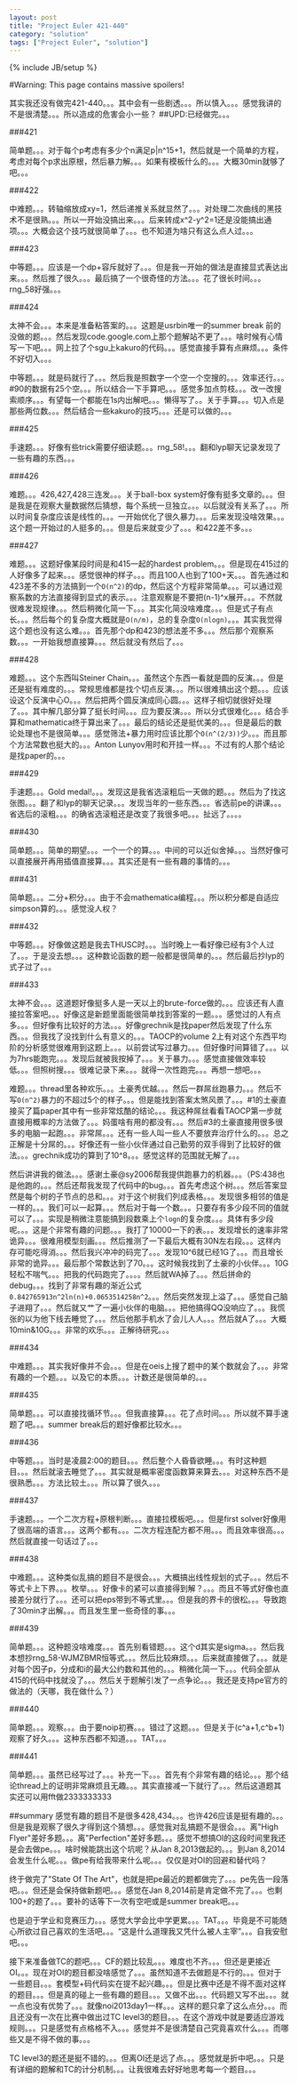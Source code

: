 ```yaml
---
layout: post
title: "Project Euler 421-440"
category: "solution"
tags: ["Project Euler", "solution"]
---
```

{% include JB/setup %}

#Warning: This page contains massive spoilers!

其实我还没有做完421-440。。。其中会有一些剧透。。。所以慎入。。。感觉我讲的不是很清楚。。。所以造成的危害会小一些？
##UPD:已经做完。。。

###421

简单题。。。对于每个p考虑有多少个n满足p|n^15+1，然后就是一个简单的方程，考虑对每个p求出原根，然后暴力解。。。如果有模板什么的。。。大概30min就够了吧。。。

###422

中难题。。。转轴缩放成xy=1，然后递推关系就显然了。。。对处理二次曲线的黑技术不是很熟。。。所以一开始没搞出来。。。后来转成x^2-y^2=1还是没能搞出通项。。。大概会这个技巧就很简单了。。。也不知道为啥只有这么点人过。。。

###423

中等题。。。应该是一个dp+容斥就好了。。。但是我一开始的做法是直接显式表达出来。。。然后推了很久。。。最后搞了一个很奇怪的方法。。。花了很长时间。。。rng_58好强。。。

###424

太神不会。。。本来是准备粘答案的。。。这题是usrbin唯一的summer break 前的没做的题。。。然后发现code.google.com上那个题解站不更了。。。啥时候有心情写一下吧。。。网上拉了个sgu上kakuro的代码。。。感觉直接手算有点麻烦。。。条件不好切入。。。

中等题。。。就是码就行了。。。然后我是照数字一个空一个空搜的。。。效率还行。。。#90的数据有25个空。。。所以结合一下手算吧。。。感觉多加点剪枝。。。改一改搜索顺序。。。有望每一个都能在1s内出解吧。。。懒得写了。。关于手算。。。切入点是那些两位数。。。然后结合一些kakuro的技巧。。。还是可以做的。。。


###425

手速题。。。好像有些trick需要仔细读题。。。rng_58!。。。翻和lyp聊天记录发现了一些有趣的东西。。。

###426

难题。。。426,427,428三连发。。。关于ball-box system好像有挺多文章的。。。但是我是在观察大量数据然后猜想，每个系统一旦独立。。。以后就没有关系了。。。所以时间复杂度应该是线性的。。。一开始优化了很久暴力。。。后来发现没啥效果。。。这个题一开始过的人挺多的。。。但是后来就变少了。。。和422差不多。。。

###427

难题。。。这题好像某段时间是和415一起的hardest problem。。。但是现在415过的人好像多了起来。。。感觉很神的样子。。。而且100人也到了100+天。。。首先通过和423差不多的方法搞到一个`O(n^2)`的dp，然后这个方程非常简单。。。可以通过观察系数的方法直接得到显式的表示。。。注意观察是不要把(n-1)^x展开。。。不然就很难发现规律。。。然后稍微化简一下。。。其实化简没啥难度。。。但是式子有点长。。。然后每个的复杂度大概就是`O(n/m)`，总的复杂度`O(nlogn)`。。。其实我觉得这个题也没有这么难。。。首先那个dp和423的想法差不多。。。然后那个观察系数。。。一开始我想直接算。。。然后就没有然后了。。。

###428

难题。。。这个东西叫Steiner Chain。。。虽然这个东西一看就是圆的反演。。。但是还是挺有难度的。。。常规思维都是找个切点反演。。。所以很难搞出这个题。。。应该设这个反演中心O。。。然后把两个圆反演成同心圆。。。这样子相切就很好处理了。。。其中解几部分算了挺长时间。。。应为要反演。。。所以分式很难化。。。结合手算和mathematica终于算出来了。。。最后的结论还是挺优美的。。。但是最后的数论处理也不是很简单。。。感觉筛法+暴力用时应该比那个`O(n^(2/3))`少。。。而且那个方法常数也挺大的。。。Anton Lunyov用时和开挂一样。。。不过有的人那个结论是找paper的。。。

###429

手速题。。。Gold medal!。。。发现这是我省选滚粗后一天做的题。。。然后为了找这张图。。。翻了和lyp的聊天记录。。。发现当年的一些东西。。。省选前pe的讲课。。。省选后的滚粗。。。的确省选滚粗还是改变了我很多吧。。。扯远了。。。。

###430

简单题。。。简单的期望。。。一个一个的算。。。中间的可以近似舍掉。。。当然好像可以直接展开再用插值直接算。。。其实还是有一些有趣的事情的。。。

###431

简单题。。。二分+积分。。。由于不会mathematica编程。。。所以积分都是自适应simpson算的。。。感觉没人权？

###432

中等题。。。好像做这题是我去THUSC时。。。当时晚上一看好像已经有3个人过了。。。于是没去想。。。这种数论函数的题一般都是很简单的。。。然后最后抄lyp的式子过了。。。

###433

太神不会。。。这道题好像挺多人是一天以上的brute-force做的。。。应该还有人直接拉答案吧。。。好像这是新题里面能很简单找到答案的一题。。。感觉过的人有点多。。。但好像有比较好的方法。。。好像grechnik是找paper然后发现了什么东西。。。但我找了没找到什么有意义的。。。TAOCP的volume 2上有对这个东西平均阶的分析感觉很难用到这题上。。。以前尝试写过暴力。。。但好像时间算错了。。。以为7hrs能跑完。。。发现后就被我按掉了。。。关于暴力。。。感觉直接做效率较低。。。但照树搜。。。很难记录下来。。。就得一次性跑完。。。再想一想吧。。。

难题。。。thread里各种欢乐。。。土豪秀优越。。。然后一群屌丝跑暴力。。。然后不写`O(n^2)`暴力的不超过5个的样子。。。但是能找到答案太煞风景了。。。#1的土豪直接买了篇paper其中有一些非常炫酷的结论。。。我这种屌丝看看TAOCP第一步就直接用概率的方法做了。。。妈蛋啥有用的都没有。。。然后#3的土豪直接用很多很多的电脑一起跑。。。非常屌。。。还有一些人叫一些人不要放弃治疗什么的。。。总之正解是十分屌的。。。好像还有一些小伙伴通过自己勤劳的双手得到了比较好的做法。。。grechnik成功的算到了10^8。。。感觉这样的范围就无解了。。。

然后讲讲我的做法。。。感谢土豪@sy2006帮我提供跑暴力的机器。。。（PS:438也是他跑的。。。然后还帮我发现了代码中的bug。。。首先考虑这个树。。。然后答案显然是每个树的子节点的总和。。。对于这个树我们列成表格。。。发现很多相邻的值是一样的。。。我们可以一起算。。。然后对于每一个数。。。只要存有多少段不同的值就可以了。。。实现是稍微注意能搞到段数乘上个`logn`的复杂度。。。具体有多少段呢。。。这是个非常有趣的问题。。。我打了10000一下的表。。。发现增长的速率非常诡异。。。很难用模型刻画。。。然后推测了一下最后大概有30N左右段。。。这样内存可能吃得消。。。然后我兴冲冲的码完了。。。发现10^6就已经1G了。。。而且增长非常的诡异。。。最后那个常数达到了70。。。这时候我找到了土豪的小伙伴。。。10G轻松不喘气。。。把我的代码跑完了。。。。然后就WA掉了。。。然后拼命的debug。。。找到了非常有趣的渐近公式`0.842765913n^2ln(n)+0.0653514258n^2`。。。然后突然发现上溢了。。。感觉自己脑子进翔了。。。然后就又艹了一遍小伙伴的电脑。。。把他搞得QQ没响应了。。。我慌张的以为他下线去睡觉了。。。然后他那手机水了会儿人人。。。然后就A了。。。大概10min&10G。。。非常的欢乐。。。正解待研究。。。

###434

中难题。。。其实我好像并不会。。。但是在oeis上搜了题中的某个数就会了。。。非常有趣的一个题。。。以及它的本质。。。计数还是很简单的。。。

###435

简单题。。。可以直接找循环节。。。但我直接算。。。花了点时间。。。所以就不算手速题了吧。。。summer break后的题好像都比较水。。。

###436

中等题。。。当时是凌晨2:00的题目。。。然后整个人昏昏欲睡。。。有时这种题目。。。然后就滚去睡觉了。。。其实就是概率密度函数算来算去。。。对这种东西不是很熟悉。。。方法比较土。。。所以算了很久。。。

###437

手速题。。。一个二次方程+原根判断。。。直接拉模板吧。。。但是first solver好像用了很高端的语言。。。这两个都有。。。二次方程连配方都不用。。。而且效率很高。。。然后就直接一句话过了。。。

###438

中难题。。。这种类似乱搞的题目不是很会。。。大概搞出线性规划的式子。。。然后不等式卡上下界。。。枚举。。。好像卡的紧可以直接得到解？。。。而且不等式好像也直接差分就行了。。。还可以把eps带到不等式里。。。但是我的界卡的很松。。。导致跑了30min才出解。。。而且发生里一些奇怪的事。。。

###439

简单题。。。这种题没啥难度。。。首先别看错题。。。这个d其实是sigma。。。然后我本想抄rng_58-WJMZBMR恒等式。。。然后比较麻烦。。。后来就直接做了。。。就是对每个因子p，分成和i的最大公约数和其他的。。。稍微化简一下。。。代码全部从415的代码中找就没了。。。然后关于题解引发了一点争论。。。我还是支持pe官方的做法的（天哪，我在做什么？）

###440

简单题。。。观察。。。由于要noip初赛。。。错过了这题。。。但是关于(c^a+1,c^b+1)观察了好久。。。这种东西都不知道。。。TAT。。。

###441

简单题。。。虽然已经写过了。。。补充一下。。。首先有个非常有趣的结论。。。那个结论thread上的证明非常麻烦且无趣。。。其实直接减一下就行了。。。然后这道题其实还可以用fft做2333333333

##summary
感觉有趣的题目不是很多428,434。。。也许426应该是挺有趣的。。。但是我是观察了很久才得到这个猜想。。。感觉我对乱搞题不是很会。。。离"High Flyer"差好多题。。。离"Perfection"差好多题。。。感觉不想搞OI的这段时间里我还是会去做pe。。。啥时候能跳出这个坑呢？从Jan 8,2013做起的。。。到Jan 8,2014会发生什么呢。。。做pe有给我带来什么呢。。。仅仅是对OI的回避和替代吗？

终于做完了"State Of The Art"，也就是把pe最近的题都做完了。。。pe先告一段落吧。。。但还是会保持做新题吧。。。感觉在Jan 8,2014前是肯定做不完了。。。也剩100+的题了。。。要补的话等下一次有空吧或是summer break吧。。。

也是迫于学业和竞赛压力。。。感觉大学会比中学更累。。。TAT。。。毕竟是不可能随心所欲过自己喜欢的生活吧。。。“这是什么道理我又凭什么被人主宰”。。。自我安慰吧。。。

接下来准备做TC的题吧。。。CF的题比较乱。。。难度也不齐。。。但还是更接近OI。。。现在对OI的题目都没啥感觉了。。。虽然知道不去做题是不行的。。。但对于一些题目。。。套模型+码代码实在提不起兴趣。。。但是比赛中还是不得不面对这样的题目。。。但是真的碰上一些有趣的题目。。。又做不出。。。代码题又写不出。。。就一点也没有优势了。。。就像noi2013day1一样。。。这样的题只拿了这么点分。。。而且还没有一次在比赛中做出过TC level3的题目。。。在这个游戏中就是要适应游戏规则。。。只是感觉有点格格不入。。。感觉并不是很清楚自己究竟喜欢什么。。。而哪些又是不得不做的事。。。

TC level3的题还是挺不错的。。。但离OI还是远了点。。。感觉就是折中吧。。。只是有详细的题解和TC的计分机制。。。让我很难去好好地思考每一个题目。。。
